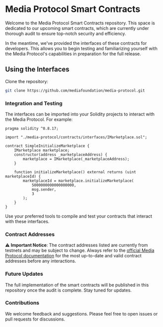 # Media Protocol Smart Contracts

Welcome to the Media Protocol Smart Contracts repository. This space is dedicated to our upcoming smart contracts, which are currently under thorough audit to ensure top-notch security and efficiency.

In the meantime, we've provided the interfaces of these contracts for developers. This allows you to begin testing and familiarizing yourself with the Media Protocol's capabilities in preparation for the full release.

## Using the Interfaces

Clone the repository:

```bash
git clone https://github.com/mediafoundation/media-protocol.git
```

### Integration and Testing
The interfaces can be imported into your Solidity projects to interact with the Media Protocol. For example:
```solidity
pragma solidity ^0.8.17;

import "./media-protocol/contracts/interfaces/IMarketplace.sol";

contract SimpleInitializeMarketplace {
    IMarketplace marketplace;
    constructor(address _marketplaceAddress) {
        marketplace = IMarketplace(_marketplaceAddress);
    }

    function initializeMarketplace() external returns (uint marketplaceId) {
        marketplaceId = marketplace.initializeMarketplace(
            5000000000000000000, 
            msg.sender, 
            3
        );
    }
}
```

Use your preferred tools to compile and test your contracts that interact with these interfaces.

### Contract Addresses

⚠️ **Important Notice**: The contract addresses listed are currently from testnets and may be subject to change. Always refer to the [official Media Protocol documentation](https://www.mediaprotocol.net/smart-contracts/deployment-addresses) for the most up-to-date and valid contract addresses before any interactions.


### Future Updates
The full implementation of the smart contracts will be published in this repository once the audit is complete. Stay tuned for updates.

### Contributions
We welcome feedback and suggestions. Please feel free to open issues or pull requests for discussions.
